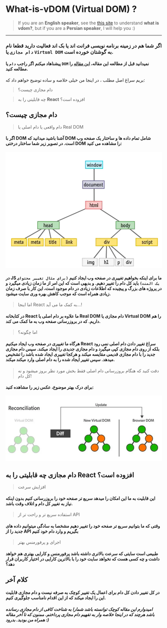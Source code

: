 # What-is-vDOM (Virtual DOM) ?
> If you are an __English speaker__, see the [this site](https://medium.com/@BharathkumarV/reacts-virtual-dom-17fdcb290a10) to understand **what is vdom?**, but if you are a __Persian speaker__, I will help you :)
---
### اگر شما هم در زمینه برنامه نویسی __فرانت اند__ یا __بک اند__ فعالیت دارید قطعا نام __`دام مجازی`__ یا  __`Virtual DOM`__ به گوشتان خورده است.
#### پیشناهاد میکنم اگر راجب __`دام`__ یا __`DOM`__ نمیدانید  قبل از مطالعه این مقاله، [این مقاله](https://developer.mozilla.org/en-US/docs/Web/API/Document_Object_Model/Introduction) را مطالعه کنید.

بریم سراغ اصل مطلب ، در اینجا من خیلی خلاصه و ساده توضیح خواهم داد که:
 > دام مجازی چیست؟

 > چه قابلیتی را به __React__ افزوده است؟


## دام مجازی چیست؟
> دام واقعی یا دام اصلی یا Real DOM

#### اگر با __DOM__ آشنا باشید میدانید که __DOM__ شامل تمام داده ها و ساختار یک صفحه وب است. در تصویر زیر شما ساختار درختی __DOM__ را مشاهده می کنید:

![DOM](./img/rDOM.webp)

#### در __JS__ ما برای اینکه بخواهیم تغییری در صفحه وب ایجاد کنیم `(برای مثال تغییر محتوای یک المنت)` باید کل دام را تغییر دهیم. و بدیهی است که این امر از ما زمان زیادی میگیرد و در پروژه های بزرگ و پیچیده که اطلاعات زیادی در دام موجود است، این کار با صرف زمان زیادی همراه است که موجب کاهش بهره وری سایت میشود.
> اما اینجا React به کمک ما می آید...!

#### در کتابخانه React ما علاوه بر دام اصلی یا Real DOM  دام مجازی یا Virtual DOM را هم داریم.  که در بروزرسانی  صفحه وب به ما کمک می کند.
> اما چگونه؟

#### هرگاه ما تغییری در صفحه وب ایجاد میکنیم React سراغ تغییر دادن دام اصلی نمی رود بلکه از روی دام مجازی کپی میگیرد و دام مجازی جدیدی را ایجاد میکند. سپس دام مجازی جدید را با دام مجازی قدیمی مقایسه میکند و هرکجا تغییری ایجاد شده باشد را تشخیص میدهد. سپس تغییر ایجاد شده را به دام اصلی وارد میکند میکند.
> دقت کنید که هنگام بروزرسانی دام اصلی فقط بخش مورد نظر بروز میشود و نه کل دام!

#### برای درک بهتر موضوع، عکس زیر را مشاهده کنید:

![vDOM](./img/vDOM.webp)

## دام مجازی چه قابلیتی را به __React__ افزوده است؟

> افزایش سرعت
#### این قابلیت به ما این امکان را میدهد سریع تر صفحه خود را بروزرسانی کنیم بدون اینکه نیاز به تغییر کل دام و اتلاف وقت باشد.

> استفاده سریع تر و راحت تر از API
#### وقتی که ما بتوانیم سریع تر صفحه خود را تغییر دهیم مشخصا به سادگی میتوانیم داده های جدید را از API بگیریم و وارد دام خود کنیم

> اجرای و پرفورمنس بهتر
#### طبیعی است سایتی که سرعت بالاتری داشته باشد پرفورمنس و کارایی بهتری هم خواهد داشت و چه کسی هست که نخواهد سایت خود را با بالاترین کارایی در اختیار کاربران قرار دهد؟

## کلام آخر

#### در کل تغییر دادن کل دام برای اعمال یک تغییر کوچک به صرفه نیست و دام مجازی قابلیت این را ایجاد میکند که از این اقدام نامناسب جلوگیری کنیم.

##### امیدوارم این مقاله کوچک توانسته باشد شمارا به شناخت کافی از دام مجازی رسانده باشد هرچند که در اینجا خلاصه وار به تفهیم دام مجازی پرداختم. ممنون که تا آخر مقاله همراه من بودید. بدرود :)
